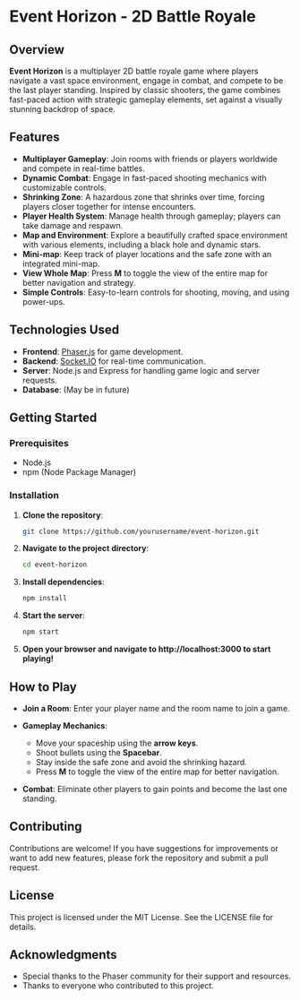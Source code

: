 # Event Horizon - 2D Battle Royale

## Overview

**Event Horizon** is a multiplayer 2D battle royale game where players navigate a vast space environment, engage in combat, and compete to be the last player standing. Inspired by classic shooters, the game combines fast-paced action with strategic gameplay elements, set against a visually stunning backdrop of space.

## Features

- **Multiplayer Gameplay**: Join rooms with friends or players worldwide and compete in real-time battles.
- **Dynamic Combat**: Engage in fast-paced shooting mechanics with customizable controls.
- **Shrinking Zone**: A hazardous zone that shrinks over time, forcing players closer together for intense encounters.
- **Player Health System**: Manage health through gameplay; players can take damage and respawn.
- **Map and Environment**: Explore a beautifully crafted space environment with various elements, including a black hole and dynamic stars.
- **Mini-map**: Keep track of player locations and the safe zone with an integrated mini-map.
- **View Whole Map**: Press **M** to toggle the view of the entire map for better navigation and strategy.
- **Simple Controls**: Easy-to-learn controls for shooting, moving, and using power-ups.

## Technologies Used

- **Frontend**: [Phaser.js](https://phaser.io/) for game development.
- **Backend**: [Socket.IO](https://socket.io/) for real-time communication.
- **Server**: Node.js and Express for handling game logic and server requests.
- **Database**: (May be in future)

## Getting Started

### Prerequisites

- Node.js
- npm (Node Package Manager)

### Installation

1. **Clone the repository**:

   ```bash
   git clone https://github.com/yourusername/event-horizon.git
   
2. **Navigate to the project directory**:
    ```bash
    cd event-horizon
3. **Install dependencies**:    
    ```bash
    npm install
4. **Start the server**:    
    ```bash
    npm start
5. **Open your browser and navigate to http://localhost:3000 to start playing!**

## How to Play

- **Join a Room**: Enter your player name and the room name to join a game.
  
- **Gameplay Mechanics**:
  - Move your spaceship using the **arrow keys**.
  - Shoot bullets using the **Spacebar**.
  - Stay inside the safe zone and avoid the shrinking hazard.
  - Press **M** to toggle the view of the entire map for better navigation.
  
- **Combat**: Eliminate other players to gain points and become the last one standing.

## Contributing

Contributions are welcome! If you have suggestions for improvements or want to add new features, please fork the repository and submit a pull request.

## License
This project is licensed under the MIT License. See the LICENSE file for details.

## Acknowledgments
- Special thanks to the Phaser community for their support and resources.
- Thanks to everyone who contributed to this project.
